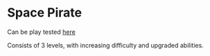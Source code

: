 # Space Pirate

Can be play tested [here](https://www.joshuaburt.dev/Space-Pirate)

Consists of 3 levels, with increasing difficulty and upgraded abilities.
